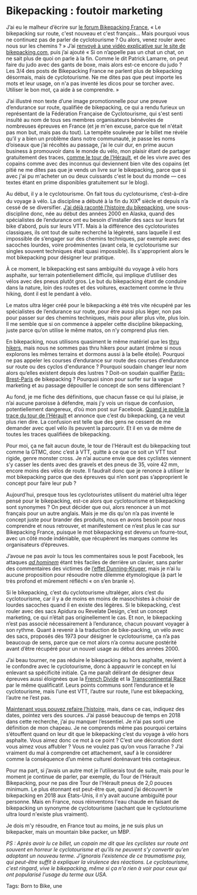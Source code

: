 # Bikepacking : foutoir marketing

J’ai eu le malheur d’écrire sur [le forum Bikepacking France](https://www.facebook.com/groups/1396341304006680/), « Le bikepacking sur route, c'est nouveau et c'est français… Mais pourquoi vous ne continuez pas de parler de cyclotourisme ? Ou alors, venez rouler avec nous sur les chemins ? » J’ai [renvoyé à une vidéo explicative sur le site de bikepacking.com](https://bikepacking.com/plog/what-is-bikepacking/), puis j’ai ajouté « Si on n’appelle pas un chat un chat, on ne sait plus de quoi on parle à la fin. Comme le dit Patrick Lamarre, on peut faire du judo avec des gants de boxe, mais alors est-ce encore du judo ? Les 3/4 des posts de Bikepacking France ne parlent plus de bikepacking désormais, mais de cyclotourisme. Ne me dites pas que peut importe les mots et leur usage, on n'a pas inventé les dicos pour se torcher avec. Utiliser le bon mot, ça aide à se comprendre. »

J’ai illustré mon texte d’une image promotionnelle pour une preuve d’endurance sur route, qualifiée de bikepacking, ce qui a rendu furieux un représentant de la Fédération Française de Cyclotourisme, qui s'est senti insulté au nom de tous ses membres organisateurs bénévoles de nombreuses épreuves en France (et je m'en excuse, parce que tel n'était pas mon but, mais pas du tout). La tempête soulevée par le billet me révèle qu’il y a bien un problème dans notre communauté, je passe les noms d’oiseaux que j’ai récoltés au passage, j’ai le cuir dur, en prime aucun business à promouvoir dans le monde du vélo, mon plaisir étant de partager gratuitement des traces, [comme le tour de l’Hérault](https://tcrouzet.com/gth/), et de les vivre avec des copains comme avec des inconnus qui deviennent bien vite des copains (et pitié ne me dites pas que je vends un livre sur le bikepacking, parce que si avec j'ai pu m'acheter un ou deux cuissards c'est le bout du monde — ces textes étant en prime disponibles gratuitement sur le blog).

Au début, il y a le cyclotourisme. On fait tous du cyclotourisme, c’est-à-dire du voyage à vélo. La discipline a débuté à la fin du XIX<sup>e</sup> siècle et depuis n’a cessé de se diversifier. [J’ai déjà raconté l’histoire du bikepacking](https://tcrouzet.com/2019/04/01/une-breve-histoire-du-bikepacking/), une sous-discipline donc, née au début des années 2000 en Alaska, quand des spécialistes de l’endurance ont eu besoin d’installer des sacs sur leurs fat bike d’abord, puis sur leurs VTT. Mais à la différence des cyclotouristes classiques, ils ont tout de suite recherché la légèreté, sans laquelle il est impossible de s’engager sur des chemins techniques, par exemple avec des sacoches lourdes, voire proéminentes (avant cela, le cyclotourisme sur singles souvent techniques était quasi impossible). Ils s'approprient alors le mot bikepacking pour désigner leur pratique.

À ce moment, le bikepacking est sans ambiguïté du voyage à vélo hors asphalte, sur terrain potentiellement difficile, qui implique d’utiliser des vélos avec des pneus plutôt gros. Le but du bikepacking étant de conduire dans la nature, loin des routes et des voitures, exactement comme le thru hiking, dont il est le pendant à vélo.

Le matos ultra léger créé pour le bikepacking a été très vite récupéré par les spécialistes de l’endurance sur route, pour être aussi plus léger, non pas pour passer sur des chemins techniques, mais pour aller plus vite, plus loin. Il me semble que si on commence à appeler cette discipline bikepacking, juste parce qu’on utilise le même matos, on n’y comprend plus rien.

En bikepacking, nous utilisons quasiment le même matériel que les [thru hikers](https://fr.wikipedia.org/wiki/Thru-hiking), mais nous ne sommes pas thru hikers pour autant (même si nous explorons les mêmes terrains et dormons aussi à la belle étoile). Pourquoi ne pas appeler les courses d’endurance sur route des courses d’endurance sur route ou des cyclos d'endurance ? Pourquoi soudain changer leur nom alors qu’elles existent depuis des lustres ? Doit-on soudain qualifier [Paris-Brest-Paris](https://fr.wikipedia.org/wiki/Paris-Brest-Paris_randonneur) de bikepacking ? Pourquoi sinon pour surfer sur la vague marketing et au passage dépouiller le concept de son sens différenciant ?

Au fond, je me fiche des définitions, que chacun fasse ce qui lui plaise, je n’ai aucune paroisse à défendre, mais j’y vois un risque de confusion, potentiellement dangereux, d’où mon post sur Facebook. [Quand je publie la trace du tour de l’Hérault](https://tcrouzet.com/gth/) et annonce que c’est du bikepacking, ça ne veut plus rien dire. La confusion est telle que des gens ne cessent de me demander avec quel vélo ils peuvent la parcourir. Et il en va de même de toutes les traces qualifiées de bikepacking.

Pour moi, ça ne fait aucun doute, le tour de l'Hérault est du bikepacking tout comme la GTMC, donc c’est à VTT, quitte à ce que ce soit un VTT tout rigide, genre monster cross. Je n’ai aucune envie que des cyclistes viennent s’y casser les dents avec des gravels et des pneus de 35, voire 42 mm, encore moins des vélos de route. Il faudrait donc que je renonce à utiliser le mot bikepacking parce que des épreuves qui n’en sont pas s’approprient le concept pour faire leur pub ?

Aujourd’hui, presque tous les cyclotouristes utilisent du matériel ultra léger pensé pour le bikepacking, est-ce alors que cyclotourisme et bikepacking sont synonymes ? On peut décider que oui, alors renoncer à un mot français pour un autre anglais. Mais je me dis qu'on n’a pas inventé le concept juste pour brander des produits, nous en avons besoin pour nous comprendre et nous retrouver, et manifestement ce n’est plus le cas sur Bikepacking France, puisque le mot bikepacking est devenu un fourre-tout, avec un côté mode indéniable, que récupèrent les marques comme les organisateurs d’épreuves.

J’avoue ne pas avoir lu tous les commentaires sous le post Facebook, les attaques [*ad hominem*](https://fr.wikipedia.org/wiki/Argumentum_ad_hominem#:~:text=La%20locution%20latine%20argumentum%20ad,paroles%20ou%20ses%20propres%20actes.) étant très faciles de derrière un clavier, sans parler des commentaires des victimes de [l’effet Dunning-Kruger](https://fr.wikipedia.org/wiki/Effet_Dunning-Kruger), mais je n’ai lu aucune proposition pour résoudre notre dilemme étymologique (à part le très profond et mûrement réfléchi « on s’en branle »).

Si le bikepacking, c’est du cyclotourisme ultraléger, alors c’est du cyclotourisme, car il y a de moins en moins de masochistes à choisir de lourdes sacoches quand il en existe des légères. Si le bikepacking, c’est rouler avec des sacs Apidura ou Revelate Design, c’est un concept marketing, ce qui n’était pas originellement le cas. Et non, le bikepacking n’est pas associé nécessairement à l’endurance, chacun pouvant voyager à son rythme. Quant à revenir à la traduction de bike-packing, un vélo avec des sacs, proposés dès 1973 pour désigner le cyclotourisme, ça n’a pas beaucoup de sens, parce que ce mot alors n’a connu aucune postérité avant d’être récupéré pour un nouvel usage au début des années 2000.

J’ai beau tourner, ne pas réduire le bikepacking au hors asphalte, revient à le confondre avec le cyclotourisme, donc à appauvrir le concept en lui enlevant sa spécificité initiale. Ça me paraît délirant de désigner deux épreuves aussi éloignées que la [French Divide](https://www.frenchdivide.com/) et la [Transcontinental Race](https://www.transcontinental.cc/) par le même qualificatif. Leurs points communs sont l’endurance et le cyclotourisme, mais l’une est VTT, l’autre sur route, l’une est bikepacking, l’autre ne l’est pas.

[Maintenant vous pouvez refaire l’histoire](https://tcrouzet.com/2019/04/01/une-breve-histoire-du-bikepacking/), mais, dans ce cas, indiquez des dates, pointez vers des sources. J’ai passé beaucoup de temps en 2018 dans cette recherche, j’ai pu manquer l’essentiel. Je n’ai pas sorti une définition de mon chapeau. Je ne comprends même pas pourquoi certains s’étouffent quand on leur dit que le bikepacking c’est du voyage à vélo hors asphalte. Vous aimez donc ce mot à ce point ? C’est une décoration dont vous aimez vous affubler ? Vous ne voulez pas qu’on vous l’arrache ? J’ai vraiment du mal à comprendre cet attachement, sauf à le considérer comme la conséquence d’un mème culturel dorénavant très contagieux.

Pour ma part, si j’avais un autre mot je l’utiliserais tout de suite, mais pour le moment je continue de parler, par exemple, du Tour de l’Hérault Bikepacking, pour ne pas dire Tour de l’Hérault pneus de 2,0 pouces minimum. Le plus étonnant est peut-être que, quand j’ai découvert le bikepacking en 2018 aux États-Unis, il n’y avait aucune ambiguïté pour personne. Mais en France, nous réinventons l'eau chaude en faisant de bikepacking un synonyme de cyclotourisme (sachant que le cyclotourisme ultra lourd n'existe plus vraiment).

Je dois m'y résoudre, en France tout au moins, je ne suis plus un bikepacker, mais un mountain bike packer, un MBP.

*PS : Après avoir lu ce billet, un copain me dit que les cyclistes sur route ont souvent en horreur le cyclotourisme et qu'ils ne peuvent s'y convertir qu'en adoptant un nouveau terme. J'ignorais l'existence de ce traumatisme psy, qui peut-être suffit à expliquer la virulence des réactions. Le cyclotourisme, c'est ringard, vive le bikepacking, même si ça n'a rien à voir pour ceux qui ont popularisé l'usage du terme aux USA.*

Tags: Born to Bike, une